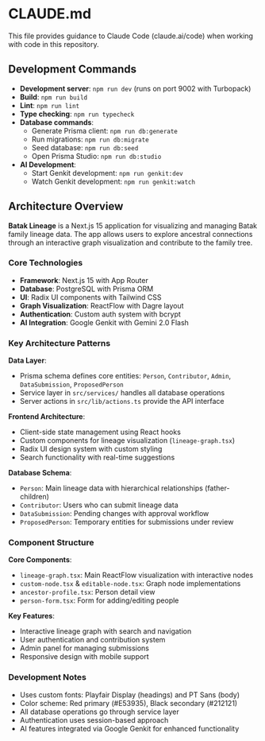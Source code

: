 # CLAUDE.md

This file provides guidance to Claude Code (claude.ai/code) when working with code in this repository.

## Development Commands

- **Development server**: `npm run dev` (runs on port 9002 with Turbopack)
- **Build**: `npm run build`
- **Lint**: `npm run lint`
- **Type checking**: `npm run typecheck`
- **Database commands**:
  - Generate Prisma client: `npm run db:generate`
  - Run migrations: `npm run db:migrate`
  - Seed database: `npm run db:seed`
  - Open Prisma Studio: `npm run db:studio`
- **AI Development**:
  - Start Genkit development: `npm run genkit:dev`
  - Watch Genkit development: `npm run genkit:watch`

## Architecture Overview

**Batak Lineage** is a Next.js 15 application for visualizing and managing Batak family lineage data. The app allows users to explore ancestral connections through an interactive graph visualization and contribute to the family tree.

### Core Technologies
- **Framework**: Next.js 15 with App Router
- **Database**: PostgreSQL with Prisma ORM
- **UI**: Radix UI components with Tailwind CSS
- **Graph Visualization**: ReactFlow with Dagre layout
- **Authentication**: Custom auth system with bcrypt
- **AI Integration**: Google Genkit with Gemini 2.0 Flash

### Key Architecture Patterns

**Data Layer**:
- Prisma schema defines core entities: `Person`, `Contributor`, `Admin`, `DataSubmission`, `ProposedPerson`
- Service layer in `src/services/` handles all database operations
- Server actions in `src/lib/actions.ts` provide the API interface

**Frontend Architecture**:
- Client-side state management using React hooks
- Custom components for lineage visualization (`lineage-graph.tsx`)
- Radix UI design system with custom styling
- Search functionality with real-time suggestions

**Database Schema**:
- `Person`: Main lineage data with hierarchical relationships (father-children)
- `Contributor`: Users who can submit lineage data
- `DataSubmission`: Pending changes with approval workflow
- `ProposedPerson`: Temporary entities for submissions under review

### Component Structure

**Core Components**:
- `lineage-graph.tsx`: Main ReactFlow visualization with interactive nodes
- `custom-node.tsx` & `editable-node.tsx`: Graph node implementations
- `ancestor-profile.tsx`: Person detail view
- `person-form.tsx`: Form for adding/editing people

**Key Features**:
- Interactive lineage graph with search and navigation
- User authentication and contribution system
- Admin panel for managing submissions
- Responsive design with mobile support

### Development Notes

- Uses custom fonts: Playfair Display (headings) and PT Sans (body)
- Color scheme: Red primary (#E53935), Black secondary (#212121)
- All database operations go through service layer
- Authentication uses session-based approach
- AI features integrated via Google Genkit for enhanced functionality